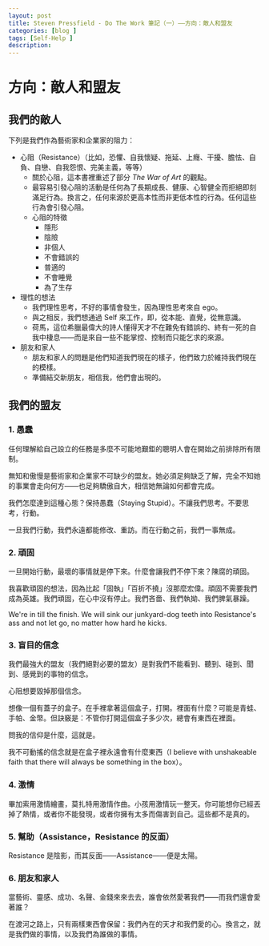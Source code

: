 ```yaml
---
layout: post
title: Steven Pressfield - Do The Work 筆記（一）——方向：敵人和盟友
categories: [blog ]
tags: [Self-Help ]
description:
---
```


# 方向：敵人和盟友

## 我們的敵人

下列是我們作為藝術家和企業家的阻力：

* 心阻（Resistance）（比如，恐懼、自我懷疑、拖延、上癮、干擾、膽怯、自負、自戀、自我怨恨、完美主義，等等）
  * 關於心阻，這本書裡重述了部分 *The War of Art* 的觀點。
  * 最容易引發心阻的活動是任何為了長期成長、健康、心智健全而拒絕即刻滿足行為。換言之，任何來源於更高本性而非更低本性的行為。任何這些行為會引發心阻。
  * 心阻的特徵
    * 隱形
    * 陰險
    * 非個人
    * 不會錯誤的
    * 普適的
    * 不會睡覺
    * 為了生存
* 理性的想法
  * 我們理性思考，不好的事情會發生，因為理性思考來自 ego。
  * 與之相反，我們想通過 Self 來工作，即，從本能、直覺，從無意識。
  * 荷馬，這位希臘最偉大的詩人懂得天才不在難免有錯誤的、終有一死的自我中棲息——而是來自一些不能掌控、控制而只能乞求的來源。
* 朋友和家人
  * 朋友和家人的問題是他們知道我們現在的樣子，他們致力於維持我們現在的模樣。
  * 準備結交新朋友，相信我，他們會出現的。

## 我們的盟友

### 1. 愚蠢

任何理解給自己設立的任務是多麼不可能地艱鉅的聰明人會在開始之前排除所有限制。

無知和傲慢是藝術家和企業家不可缺少的盟友。她必須足夠缺乏了解，完全不知她的事業會走向何方——也足夠驕傲自大，相信她無論如何都會完成。

我們怎麼達到這種心態？保持愚蠢（Staying Stupid）。不讓我們思考。不要思考，行動。

一旦我們行動，我們永遠都能修改、重訪。而在行動之前，我們一事無成。

### 2. 頑固

一旦開始行動，最壞的事情就是停下來。什麼會讓我們不停下來？陳腐的頑固。

我喜歡頑固的想法，因為比起「固執」「百折不撓」沒那麼宏偉。頑固不需要我們成為英雄。我們頑固，在心中沒有停止。我們吝嗇、我們執拗、我們脾氣暴躁。

We're in till the finish. We will sink our junkyard-dog teeth into Resistance's ass and not let go, no matter how hard he kicks.

### 3. 盲目的信念

我們最強大的盟友（我們絕對必要的盟友）是對我們不能看到、聽到、碰到、聞到、感覺到的事物的信念。

心阻想要毀掉那個信念。

想像一個有蓋子的盒子。在手裡拿著這個盒子，打開。裡面有什麼？可能是青蛙、手帕、金幣。但訣竅是：不管你打開這個盒子多少次，總會有東西在裡面。

問我的信仰是什麼，這就是。

我不可動搖的信念就是在盒子裡永遠會有什麼東西（I believe with unshakeable faith that there will always be something in the box）。

### 4. 激情

畢加索用激情繪畫，莫扎特用激情作曲。小孩用激情玩一整天。你可能想你已經丟掉了熱情，或者你不能發現，或者你擁有太多而傷害到自己。這些都不是真的。

### 5. 幫助（Assistance，Resistance 的反面）

Resistance 是陰影，而其反面——Assistance——便是太陽。

### 6. 朋友和家人

當藝術、靈感、成功、名聲、金錢來來去去，誰會依然愛著我們——而我們還會愛著誰？

在渡河之路上，只有兩樣東西會保留：我們內在的天才和我們愛的心。換言之，就是我們做的事情，以及我們為誰做的事情。